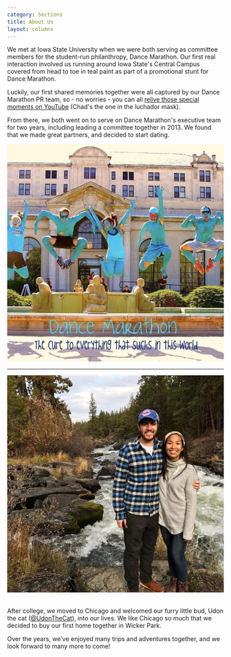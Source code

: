 ```yaml
---
category: Sections
title: About Us
layout: columns
---
```


<div class="row">
<div class="col-xs-12 col-lg-6">

<p class="lead">
We met at Iowa State University when we were both serving as committee members for the student-run philanthropy, Dance Marathon. Our first real interaction involved us running around Iowa State's Central Campus covered from head to toe in teal paint as part of a promotional stunt for Dance Marathon. 
</p>

<p class="lead">
Luckily, our first shared memories together were all captured by our Dance Marathon PR team, so - no worries - you can all <a href="https://www.youtube.com/watch?v=NGdumodZ7cE">relive those special moments on YouTube</a> (Chad's the one in the luchador mask). 
</p>

<p class="lead">
From there, we both went on to serve on Dance Marathon's executive team for two years, including leading a committee together in 2013. We found that we made great partners, and decided to start dating.
</p>
</div>

<div class="col-xs-6 col-lg-6">
    <img class="img-responsive" src="img/sections/tmg.jpg" alt="teal-men">
</div>
</div> <!-- row -->

<div class="row">
<hr class="columns-spacer">
</div>

<div class="row">
<div class="col-xs-6 col-lg-6">
    <img class="img-responsive" src="img/sections/bend.jpg" alt="the-chutes">
</div>

<div class="col-xs-12 col-lg-6">
<br/>
<p class="lead">
After college, we moved to Chicago and welcomed our furry little bud, Udon the cat (<a href="https://instagram.com/udonthecat/">@UdonTheCat</a>), into our lives. We like Chicago so much that we decided to buy our first home together in Wicker Park.
</p>
<p class="lead">
Over the years, we've enjoyed many trips and adventures together, and we look forward to many more to come!
</p>
</div>
</div>

